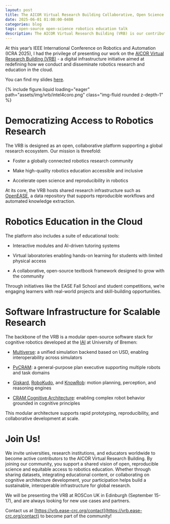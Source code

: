 ```yaml
---
layout: post
title: The AICOR Virtual Research Building Collaborative, Open Science and Education in the Cloud
date: 2025-06-01 01:00:00-0400
categories: blog
tags: open-source open-science robotics education talk
description: The AICOR Virtual Research Building (VRB) is our contribution to open science, replicable experiments and open education in robotics.
---
```



At this year’s IEEE International Conference on Robotics and Automation (ICRA 2025), I had the privilege of presenting our work on the [AICOR Virtual Research Building (VRB)](https://vrb.ease-crc.org/) - a digital infrastructure initiative aimed at redefining how we conduct and disseminate robotics research and education in the cloud.

You can find my slides [here](https://nc.uni-bremen.de/index.php/s/ZEpMQDeNSHmcpRe).

<div class="row mt-3">
    <div class="col-sm mt-3 mt-md-0">
{% include figure.liquid loading="eager" path="assets/img/vrb/intel4coro.png" class="img-fluid rounded z-depth-1" %}
    </div>
</div>

# Democratizing Access to Robotics Research

The VRB is designed as an open, collaborative platform supporting a global research ecosystem. Our mission is threefold:

* Foster a globally connected robotics research community

* Make high-quality robotics education accessible and inclusive

* Accelerate open science and reproducibility in robotics

At its core, the VRB hosts shared research infrastructure such as [OpenEASE](https://www.open-ease.org/), a data repository that supports reproducible workflows and automated knowledge extraction.

# Robotics Education in the Cloud

The platform also includes a suite of educational tools:

* Interactive modules and AI-driven tutoring systems

* Virtual laboratories enabling hands-on learning for students with limited physical access

* A collaborative, open-source textbook framework designed to grow with the community

Through initiatives like the EASE Fall School and student competitions, we’re engaging learners with real-world projects and skill-building opportunities.

# Software Infrastructure for Scalable Research

The backbone of the VRB is a modular open-source software stack for cognitive robotics developed at the [IAI](https://ai.uni-bremen.de/) at University of Bremen:

* [Multiverse](https://github.com/Multiverse-Framework/Multiverse): a unified simulation backend based on USD, enabling interoperability across simulators

* [PyCRAM](https://github.com/cram2/pycram): a general-purpose plan executive supporting multiple robots and task domains

* [Giskard](https://github.com/SemRoCo/giskardpy), [RoboKudo](https://gitlab.informatik.uni-bremen.de/robokudo/robokudo), and [KnowRob](https://github.com/knowrob/knowrob): motion planning, perception, and reasoning engines

* [CRAM Cognitive Architecture](https://arxiv.org/abs/2304.14119): enabling complex robot behavior grounded in cognitive principles

This modular architecture supports rapid prototyping, reproducibility, and collaborative development at scale.

# Join Us!

We invite universities, research institutions, and educators worldwide to become active contributors to the AICOR Virtual Research Building. By joining our community, you support a shared vision of open, reproducible science and equitable access to robotics education. Whether through sharing datasets, integrating educational content, or collaborating on cognitive architecture development, your participation helps build a sustainable, interoperable infrastructure for global research.

We will be presenting the VRB at ROSCon UK in Edinburgh (September 15-17), and are always looking for new use cases and partners.

Contact us at [https://vrb.ease-crc.org/contact](https://vrb.ease-crc.org/contact) to become part of the community!